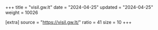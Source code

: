 +++
title = "visil.gw.lt"
date = "2024-04-25"
updated = "2024-04-25"
weight = 10026

[extra]
source = "https://visil.gw.lt/"
ratio = 41
size = 10
+++
